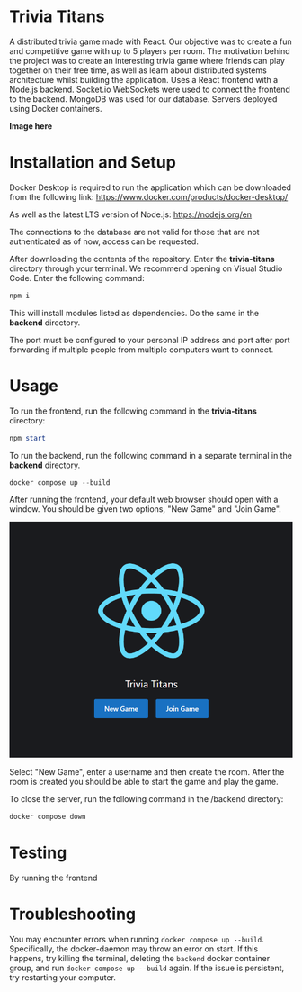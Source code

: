# Trivia Titans

A distributed trivia game made with React. Our objective was to create a fun and competitive game with up to 5 players per room. The motivation behind the project was to create an interesting trivia game where friends can play together on their free time, as well as learn about distributed systems architecture whilst building the application. Uses a React frontend with a Node.js backend. Socket.io WebSockets were used to connect the frontend to the backend. MongoDB was used for our database. Servers deployed using Docker containers.

**Image here**

# Installation and Setup

Docker Desktop is required to run the application which can be downloaded from the following link:
https://www.docker.com/products/docker-desktop/

As well as the latest LTS version of Node.js: https://nodejs.org/en

The connections to the database are not valid for those that are not authenticated as of now, access can be requested.

After downloading the contents of the repository. Enter the **trivia-titans** directory through your terminal. We recommend opening on Visual Studio Code. Enter the following command:

```powershell
npm i
```

This will install modules listed as dependencies. Do the same in the **backend** directory.

The port must be configured to your personal IP address and port after port forwarding if multiple people from multiple computers want to connect.

# Usage

To run the frontend, run the following command in the **trivia-titans** directory:

```powershell
npm start
```

To run the backend, run the following command in a separate terminal in the **backend** directory.

```powershell
docker compose up --build
```

After running the frontend, your default web browser should open with a window. You should be given two options, "New Game" and "Join Game".

![alt text](/FrontEndImage.png)

Select "New Game", enter a username and then create the room. After the room is created you should be able to start the game and play the game.

To close the server, run the following command in the /backend directory:

```powershell
docker compose down
```

# Testing
By running the frontend

# Troubleshooting
You may encounter errors when running `docker compose up --build`. Specifically, the docker-daemon may throw an error on start. If this happens, try killing the terminal, deleting the `backend` docker container group, and run `docker compose up --build` again. If the issue is persistent, try restarting your computer.
